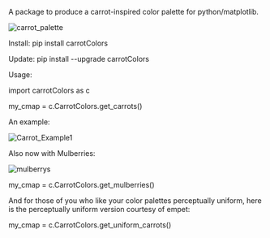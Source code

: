 A package to produce a carrot-inspired color palette for python/matplotlib.

![carrot_palette](https://user-images.githubusercontent.com/30849698/134641770-4384a5bb-46f3-41e0-b38b-02f166552fd6.jpg)

Install:
pip install carrotColors

Update:
pip install --upgrade  carrotColors

Usage:

import carrotColors as c

my_cmap = c.CarrotColors.get_carrots()

An example: 

![Carrot_Example1](https://user-images.githubusercontent.com/30849698/134832133-52889e9d-3f01-480a-b092-91a49a6bce64.png)

Also now with Mulberries:

![mulberrys](https://user-images.githubusercontent.com/30849698/134832110-74732282-9f6f-44ff-b0b4-7625f8539218.png)

my_cmap = c.CarrotColors.get_mulberries()


And for those of you who like your color palettes perceptually uniform, here is the perceptually uniform version courtesy of empet:

my_cmap = c.CarrotColors.get_uniform_carrots()

